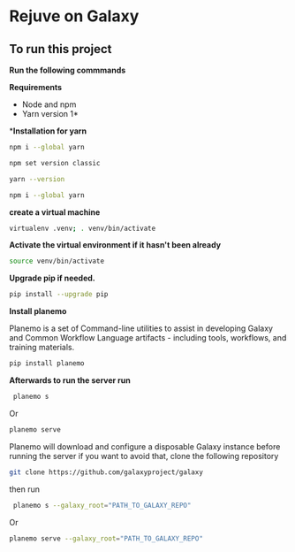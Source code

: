 # Rejuve on Galaxy

## To run this project
 
**Run the following commmands**

**Requirements**
- Node and npm
- Yarn version 1*

***Installation for yarn**
```bash
npm i --global yarn
```

```bash
npm set version classic
```

```bash
yarn --version
```

```bash
npm i --global yarn
```

**create a virtual machine**
```bash 
virtualenv .venv; . venv/bin/activate
```

**Activate the virtual environment if it hasn't been already**
```bash 
source venv/bin/activate 
```

**Upgrade pip if needed.**
```bash 
pip install --upgrade pip
```

**Install planemo**

Planemo is a set of Command-line utilities to assist in developing Galaxy and Common Workflow Language artifacts - including tools, workflows, and training materials.
```bash 
pip install planemo 
```

**Afterwards to run the server run**
```bash
 planemo s 
 ```
 Or
 ```bash
 planemo serve 
 ```
Planemo will download and configure a disposable Galaxy instance before running the server if you want to avoid that, clone the following repository 

```bash
git clone https://github.com/galaxyproject/galaxy 
```

then run
```bash
 planemo s --galaxy_root="PATH_TO_GALAXY_REPO"
 ```
 Or
```bash
planemo serve --galaxy_root="PATH_TO_GALAXY_REPO"
```